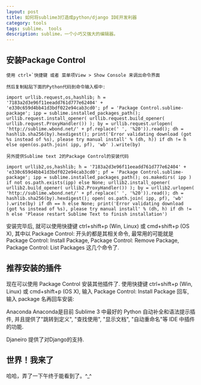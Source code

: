 ```yaml
---
layout: post
title: 如何将sublime3打造成python/django IDE开发利器
category: tools
tags: sublime， tools
description: sublime，一个小巧又强大的编辑器。
---
```


## 安装Package Control

    使用 ctrl+`快捷键 或者 菜单项View > Show Console 来调出命令界面

    然后复制粘贴下面的Python代码到命令输入框中:

    import urllib.request,os,hashlib; h = '7183a2d3e96f11eeadd761d777e62404' + 'e330c659d4bb41d3bdf022e94cab3cd0'; pf = 'Package Control.sublime-package'; ipp = sublime.installed_packages_path(); urllib.request.install_opener( urllib.request.build_opener( urllib.request.ProxyHandler()) ); by = urllib.request.urlopen( 'http://sublime.wbond.net/' + pf.replace(' ', '%20')).read(); dh = hashlib.sha256(by).hexdigest(); print('Error validating download (got %s instead of %s), please try manual install' % (dh, h)) if dh != h else open(os.path.join( ipp, pf), 'wb' ).write(by)

    另外提供Sublime text 2的Package Control的安装代码

    import urllib2,os,hashlib; h = '7183a2d3e96f11eeadd761d777e62404' + 'e330c659d4bb41d3bdf022e94cab3cd0'; pf = 'Package Control.sublime-package'; ipp = sublime.installed_packages_path(); os.makedirs( ipp ) if not os.path.exists(ipp) else None; urllib2.install_opener( urllib2.build_opener( urllib2.ProxyHandler()) ); by = urllib2.urlopen( 'http://sublime.wbond.net/' + pf.replace(' ', '%20')).read(); dh = hashlib.sha256(by).hexdigest(); open( os.path.join( ipp, pf), 'wb' ).write(by) if dh == h else None; print('Error validating download (got %s instead of %s), please try manual install' % (dh, h) if dh != h else 'Please restart Sublime Text to finish installation')

安装完毕后, 就可以使用快捷键 ctrl+shift+p (Win, Linux) 或 cmd+shift+p (OS X), 其中以 Package Control: 开头的都是其相关命令, 最常用的可能就是 Package Control: Install Package, Package Control: Remove Package, Package Control: List Packages 这几个命令了.

## 推荐安装的插件

现在可以使用 Package Control 安装其他插件了. 使用快捷键 ctrl+shift+p (Win, Linux) 或 cmd+shift+p (OS X), 输入 Package Control: Install Package 回车, 输入 package 名再回车安装:

Anaconda
Anaconda是目前 Sublime 3 中最好的 Python 自动补全和语法提示插件, 并且提供了"跳转到定义", "查找使用", "显示文档", "自动重命名"等 IDE 中插件的功能.

Djaneiro
提供了对Django的支持.


## 世界！我来了
哈哈，弄了一下午终于能看到了。^_^